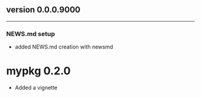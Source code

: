 ## version 0.0.0.9000

---

### NEWS.md setup

- added NEWS.md creation with newsmd


# mypkg 0.2.0

- Added a vignette
